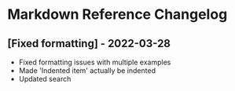 # Markdown Reference Changelog

## [Fixed formatting] - 2022-03-28

- Fixed formatting issues with multiple examples
- Made 'Indented item' actually be indented
- Updated search
